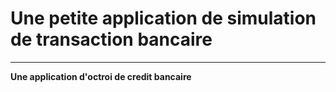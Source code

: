 # Une petite application de simulation de transaction bancaire
---------------------------------------------------------------
**Une application d'octroi de credit bancaire**